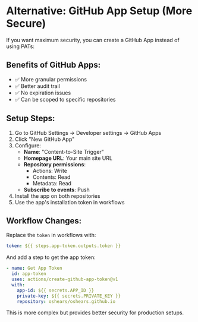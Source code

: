 # Alternative: GitHub App Setup (More Secure)

If you want maximum security, you can create a GitHub App instead of using PATs:

## Benefits of GitHub Apps:
- ✅ More granular permissions
- ✅ Better audit trail
- ✅ No expiration issues
- ✅ Can be scoped to specific repositories

## Setup Steps:
1. Go to GitHub Settings → Developer settings → GitHub Apps
2. Click "New GitHub App"
3. Configure:
   - **Name**: "Content-to-Site Trigger"
   - **Homepage URL**: Your main site URL
   - **Repository permissions**:
     - Actions: Write
     - Contents: Read
     - Metadata: Read
   - **Subscribe to events**: Push
4. Install the app on both repositories
5. Use the app's installation token in workflows

## Workflow Changes:
Replace the `token` in workflows with:
```yaml
token: ${{ steps.app-token.outputs.token }}
```

And add a step to get the app token:
```yaml
- name: Get App Token
  id: app-token
  uses: actions/create-github-app-token@v1
  with:
    app-id: ${{ secrets.APP_ID }}
    private-key: ${{ secrets.PRIVATE_KEY }}
    repository: oshears/oshears.github.io
```

This is more complex but provides better security for production setups.
